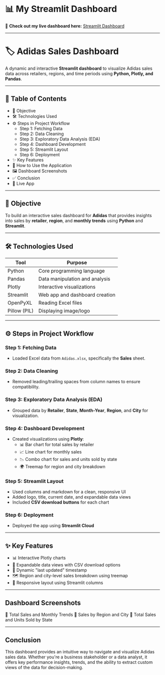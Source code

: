 # 📊 My Streamlit Dashboard

🔗 **Check out my live dashboard here:** [Streamlit Dashboard](https://your-streamlit-app-link.streamlit.app)

---

# 🏷️ Adidas Sales Dashboard

A dynamic and interactive **Streamlit dashboard** to visualize Adidas sales data across retailers, regions, and time periods using **Python, Plotly, and Pandas**.

---

## 📑 Table of Contents

- 🎯 Objective  
- 🛠️ Technologies Used  
- ⚙️ Steps in Project Workflow  
  - Step 1: Fetching Data  
  - Step 2: Data Cleaning  
  - Step 3: Exploratory Data Analysis (EDA)  
  - Step 4: Dashboard Development  
  - Step 5: Streamlit Layout  
  - Step 6: Deployment  
- ✨ Key Features  
- 📂 How to Use the Application  
- 🖼️ Dashboard Screenshots  
- ✅ Conclusion  
- 🔗 Live App  

---

## 🎯 Objective

To build an interactive sales dashboard for **Adidas** that provides insights into sales by **retailer**, **region**, and **monthly trends** using **Python** and **Streamlit**.

---

## 🛠️ Technologies Used

| Tool         | Purpose                          |
|--------------|----------------------------------|
| Python       | Core programming language        |
| Pandas       | Data manipulation and analysis   |
| Plotly       | Interactive visualizations       |
| Streamlit    | Web app and dashboard creation   |
| OpenPyXL     | Reading Excel files              |
| Pillow (PIL) | Displaying image/logo            |

---

## ⚙️ Steps in Project Workflow

### Step 1: Fetching Data  
- Loaded Excel data from `Adidas.xlsx`, specifically the **Sales** sheet.

### Step 2: Data Cleaning  
- Removed leading/trailing spaces from column names to ensure compatibility.

### Step 3: Exploratory Data Analysis (EDA)  
- Grouped data by **Retailer**, **State**, **Month-Year**, **Region**, and **City** for visualization.

### Step 4: Dashboard Development  
- Created visualizations using **Plotly**:
  - 📊 Bar chart for total sales by retailer  
  - 📈 Line chart for monthly sales  
  - 📉 Combo chart for sales and units sold by state  
  - 🌍 Treemap for region and city breakdown

### Step 5: Streamlit Layout  
- Used columns and markdown for a clean, responsive UI  
- Added logo, title, current date, and expandable data views  
- Included **CSV download buttons** for each chart

### Step 6: Deployment  
- Deployed the app using **Streamlit Cloud**

---

## ✨ Key Features

- 📊 Interactive Plotly charts  
- 🧾 Expandable data views with CSV download options  
- 📅 Dynamic "last updated" timestamp  
- 🗺️ Region and city-level sales breakdown using treemap  
- 🔄 Responsive layout using Streamlit columns  

---

## Dashboard Screenshots
📌 Total Sales and Monthly Trends
📌 Sales by Region and City
📌 Total Sales and Units Sold by State

---

## Conclusion
This dashboard provides an intuitive way to navigate and visualize Adidas sales data. Whether you're a business stakeholder or a data analyst, it offers key performance insights, trends, and the ability to extract custom views of the data for decision-making.



